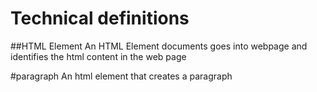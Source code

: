 # Technical definitions

##HTML Element
An HTML Element documents goes into webpage and identifies the html content in the web page

#paragraph
An html element that creates a paragraph

